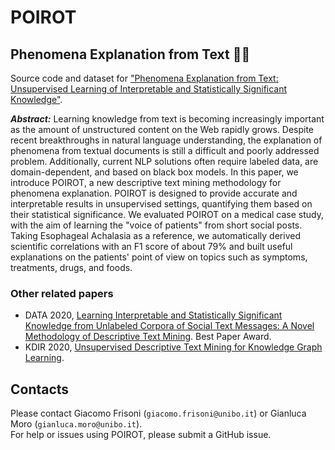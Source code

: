 # POIROT
## Phenomena Explanation from Text 🕵️‍♂️

Source code and dataset for ["Phenomena Explanation from Text: Unsupervised Learning of Interpretable and Statistically Significant Knowledge"](https://www.springerprofessional.de/en/phenomena-explanation-from-text-unsupervised-learning-of-interpr/19384194).

<b><i>Abstract:</i></b> Learning knowledge from text is becoming increasingly important as the amount of unstructured content on the Web rapidly grows. Despite recent breakthroughs in natural language understanding, the explanation of phenomena from textual documents is still a difficult and poorly addressed problem. Additionally, current NLP solutions often require labeled data, are domain-dependent, and based on black box models. In this paper, we introduce POIROT, a new descriptive text mining methodology for phenomena explanation. POIROT is designed to provide accurate and interpretable results in unsupervised settings, quantifying them based on their statistical significance. We evaluated POIROT on a medical case study, with the aim of learning the "voice of patients" from short social posts. Taking Esophageal Achalasia as a reference, we automatically derived scientific correlations with an F1 score of about 79\% and built useful explanations on the patients' point of view on topics such as symptoms, treatments, drugs, and foods.

### Other related papers
- DATA 2020, [Learning Interpretable and Statistically Significant Knowledge from Unlabeled Corpora of Social Text Messages: A Novel Methodology of Descriptive Text Mining](https://www.scitepress.org/PublicationsDetail.aspx?ID=c10WqNt1NgM=&t=1). Best Paper Award.
- KDIR 2020, [Unsupervised Descriptive Text Mining for Knowledge Graph Learning](https://www.scitepress.org/PublicationsDetail.aspx?ID=3mrzEAn57Cc=&t=1).

## Contacts
Please contact Giacomo Frisoni (`giacomo.frisoni@unibo.it`) or Gianluca Moro (`gianluca.moro@unibo.it`).</br>
For help or issues using POIROT, please submit a GitHub issue.
